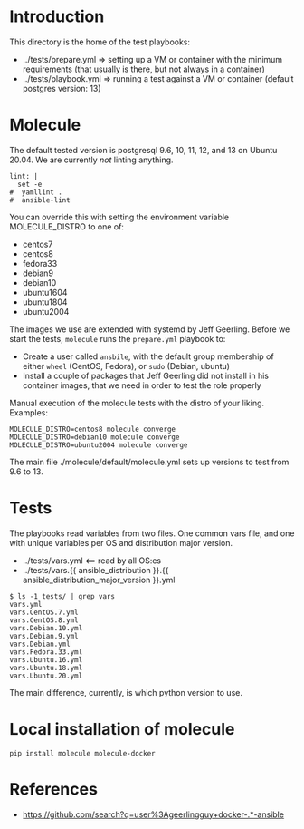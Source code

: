 # Introduction

This directory is the home of the test playbooks:

* ../tests/prepare.yml => setting up a VM or container with the minimum requirements (that usually is there, but not always in a container)
* ../tests/playbook.yml => running a test against a VM or container (default postgres version: 13)

# Molecule

The default tested version is postgresql 9.6, 10, 11, 12, and 13 on Ubuntu 20.04. We are currently _not_ linting anything.

```
lint: |
  set -e
#  yamllint .
#  ansible-lint
```

You can override this with setting the environment variable MOLECULE_DISTRO to one of:

* centos7
* centos8
* fedora33
* debian9
* debian10
* ubuntu1604
* ubuntu1804
* ubuntu2004

The images we use are extended with systemd by Jeff Geerling. Before we start the tests, `molecule` runs the `prepare.yml` playbook to:

* Create a user called `ansbile`, with the default group membership of either `wheel` (CentOS, Fedora), or `sudo` (Debian, ubuntu)
* Install a couple of packages that Jeff Geerling did not install in his container images, that we need in order to test the role properly


Manual execution of the molecule tests with the distro of your liking. Examples:

```
MOLECULE_DISTRO=centos8 molecule converge
MOLECULE_DISTRO=debian10 molecule converge
MOLECULE_DISTRO=ubuntu2004 molecule converge
```

The main file ./molecule/default/molecule.yml sets up versions to test from 9.6 to 13.

# Tests

The playbooks read variables from two files. One common vars file, and one with unique variables per OS and distribution major version.

* ../tests/vars.yml <== read by all OS:es
* ../tests/vars.{{ ansible_distribution }}.{{ ansible_distribution_major_version }}.yml

```
$ ls -1 tests/ | grep vars
vars.yml
vars.CentOS.7.yml
vars.CentOS.8.yml
vars.Debian.10.yml
vars.Debian.9.yml
vars.Debian.yml
vars.Fedora.33.yml
vars.Ubuntu.16.yml
vars.Ubuntu.18.yml
vars.Ubuntu.20.yml
```

The main difference, currently, is which python version to use.

# Local installation of molecule

```
pip install molecule molecule-docker
```

# References

* https://github.com/search?q=user%3Ageerlingguy+docker-.*-ansible